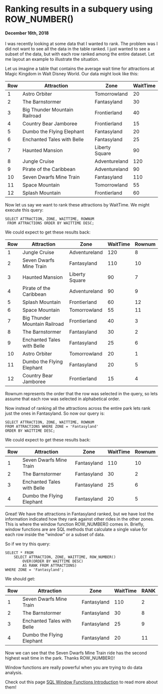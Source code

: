 # Ranking results in a subquery using ROW_NUMBER()
#### December 16th, 2018

I was recently looking at some data that I wanted to rank. The problem was I did not want to see all the
data in the table ranked. I just wanted to see a subset of the data, but with each row ranked among the entire dataset. Let me layout an example to illustrate the situation.

Let us imagine a table that contains the average wait time for attractions at Magic Kingdom in Walt Disney
World. Our data might look like this:

<table>
    <thead>
        <tr>
            <th>Row</th>
            <th>Attraction</th>
            <th>Zone</th>
            <th>WaitTime</th>
        </tr>
    </thead>
    <tbody>
        <tr>
            <td>1</td>
            <td>Astro Orbiter</td>
            <td>Tomorrowland</td>
            <td>20</td>
        </tr>
        <tr>
            <td>2</td>
            <td>The Barnstormer</td>
            <td>Fantasyland</td>
            <td>30</td>
        </tr>
        <tr>
            <td>3</td>
            <td>Big Thunder Mountain Railroad</td>
            <td>Frontierland</td>
            <td>40</td>
        </tr>
        <tr>
            <td>4</td>
            <td>Country Bear Jamboree</td>
            <td>Frontierland</td>
            <td>15</td>
        </tr>
        <tr>
            <td>5</td>
            <td>Dumbo the Flying Elephant</td>
            <td>Fantasyland</td>
            <td>20</td>
        </tr>
        <tr>
            <td>6</td>
            <td>Enchanted Tales with Belle</td>
            <td>Fantasyland</td>
            <td>25</td>
        </tr>
        <tr>
            <td>7</td>
            <td>Haunted Mansion</td>
            <td>Liberty Square</td>
            <td>90</td>
        </tr>
        <tr>
            <td>8</td>
            <td>Jungle Cruise</td>
            <td>Adventureland</td>
            <td>120</td>
        </tr>
        <tr>
            <td>9</td>
            <td>Pirate of the Caribbean</td>
            <td>Adventureland</td>
            <td>90</td>
        </tr>
        <tr>
            <td>10</td>
            <td>Seven Dwarfs Mine Train</td>
            <td>Fantasyland</td>
            <td>110</td>
        </tr>
        <tr>
            <td>11</td>
            <td>Space Mountain</td>
            <td>Tomorrowland</td>
            <td>55</td>
        </tr>
        <tr>
            <td>12</td>
            <td>Splash Mountain</td>
            <td>Frontierland</td>
            <td>60</td>
        </tr>
    </tbody>
</table>

Now let us say we want to rank these attractions by WaitTime. We might execute this query:

<pre><code class="sql">SELECT ATTRACTION, ZONE, WAITTIME, ROWNUM
 FROM ATTRACTIONS ORDER BY WAITTIME DESC;</code></pre>

We could expect to get these results back:

<table>
    <thead>
        <tr>
            <th>Row</th>
            <th>Attraction</th>
            <th>Zone</th>
            <th>WaitTime</th>
            <th>Rownum</th>
        </tr>
    </thead>
    <tbody>
        <tr>
            <td>1</td>
            <td>Jungle Cruise</td>
            <td>Adventureland</td>
            <td>120</td>
            <td>8</td>
        </tr>
        <tr>
            <td>2</td>
            <td>Seven Dwarfs Mine Train</td>
            <td>Fantasyland</td>
            <td>110</td>
            <td>10</td>
        </tr>
        <tr>
            <td>3</td>
            <td>Haunted Mansion</td>
            <td>Liberty Square</td>
            <td>90</td>
            <td>7</td>
        </tr>
        <tr>
            <td>4</td>
            <td>Pirate of the Caribbean</td>
            <td>Adventureland</td>
            <td>90</td>
            <td>9</td>
        </tr>
        <tr>
            <td>5</td>
            <td>Splash Mountain</td>
            <td>Frontierland</td>
            <td>60</td>
            <td>12</td>
        </tr>
        <tr>
            <td>6</td>
            <td>Space Mountain</td>
            <td>Tomorrowland</td>
            <td>55</td>
            <td>11</td>
        </tr>
        <tr>
            <td>7</td>
            <td>Big Thunder Mountain Railroad</td>
            <td>Frontierland</td>
            <td>40</td>
            <td>3</td>
        </tr>
        <tr>
            <td>8</td>
            <td>The Barnstormer</td>
            <td>Fantasyland</td>
            <td>30</td>
            <td>2</td>
        </tr>
        <tr>
            <td>9</td>
            <td>Enchanted Tales with Belle</td>
            <td>Fantasyland</td>
            <td>25</td>
            <td>6</td>
        </tr>
        <tr>
            <td>10</td>
            <td>Astro Orbiter</td>
            <td>Tomorrowland</td>
            <td>20</td>
            <td>1</td>
        </tr>
        <tr>
            <td>11</td>
            <td>Dumbo the Flying Elephant</td>
            <td>Fantasyland</td>
            <td>20</td>
            <td>5</td>
        </tr>
        <tr>
            <td>12</td>
            <td>Country Bear Jamboree</td>
            <td>Frontierland</td>
            <td>15</td>
            <td>4</td>
        </tr>
    </tbody>
</table>
        

Rownum represents the order that the row was selected in the query, so lets assume that each row was selected in alphabetical order.

Now instead of ranking all the attractions across the entire park lets rank just the ones in Fantasyland. So now our query is:

<pre><code class="sql">SELECT ATTRACTION, ZONE, WAITTIME, ROWNUM 
FROM ATTRACTIONS WHERE ZONE = 'Fantasyland' 
ORDER BY WAITTIME DESC;</code></pre>

We could expect to get these results back:

<table>
    <thead>
        <tr>
            <th>Row</th>
            <th>Attraction</th>
            <th>Zone</th>
            <th>WaitTime</th>
            <th>Rownum</th>
        </tr>
    </thead>
    <tbody>
        <tr>
            <td>1</td>
            <td>Seven Dwarfs Mine Train</td>
            <td>Fantasyland</td>
            <td>110</td>
            <td>10</td>
        </tr>
        <tr>
            <td>2</td>
            <td>The Barnstormer</td>
            <td>Fantasyland</td>
            <td>30</td>
            <td>2</td>
        </tr>
        <tr>
            <td>3</td>
            <td>Enchanted Tales with Belle</td>
            <td>Fantasyland</td>
            <td>25</td>
            <td>6</td>
        </tr>
        <tr>
            <td>4</td>
            <td>Dumbo the Flying Elephant</td>
            <td>Fantasyland</td>
            <td>20</td>
            <td>5</td>
        </tr>
    </tbody>
</table>       

Great! We have the attractions in Fantasyland ranked, but we have lost the information indicated how they
rank against other rides in the other zones. This is where the window function ROW_NUMBER() comes in.
Briefly, window functions are are SQL methods that calculate a single value for each row inside the “window”
or a subset of data.

So if we try this query:

<pre><code class="sql">SELECT * FROM 
    SELECT ATTRACTION, ZONE, WAITTIME, ROW_NUMBER() 
        OVER(ORDER BY WAITTIME DESC)
        AS RANK FROM ATTRACTIONS)
WHERE ZONE = 'Fantasyland';</code></pre>

We should get:

<table>
    <thead>
        <tr>
            <th>Row</th>
            <th>Attraction</th>
            <th>Zone</th>
            <th>WaitTime</th>
            <th>RANK</th>
        </tr>
    </thead>
    <tbody>
        <tr>
            <td>1</td>
            <td>Seven Dwarfs Mine Train</td>
            <td>Fantasyland</td>
            <td>110</td>
            <td>2</td>
        </tr>
        <tr>
            <td>2</td>
            <td>The Barnstormer</td>
            <td>Fantasyland</td>
            <td>30</td>
            <td>8</td>
        </tr>
        <tr>
            <td>3</td>
            <td>Enchanted Tales with Belle</td>
            <td>Fantasyland</td>
            <td>25</td>
            <td>9</td>
        </tr>
        <tr>
            <td>4</td>
            <td>Dumbo the Flying Elephant</td>
            <td>Fantasyland</td>
            <td>20</td>
            <td>11</td>
        </tr>
    </tbody>
</table>        


Now we can see that the Seven Dwarfs Mine Train ride has the second highest wait time in the park. Thanks ROW_NUMBER()!

Window functions are really powerful when you are trying to do data analysis.

Check out this page <a href="https://drill.apache.org/docs/sql-window-functions-introduction/">SQL Window Functions Introduction</a> to read more about them!
